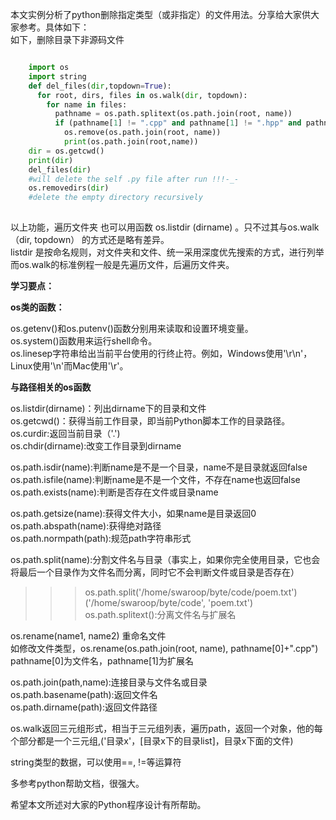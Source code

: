 本文实例分析了python删除指定类型（或非指定）的文件用法。分享给大家供大家参考。具体如下：  
如下，删除目录下非源码文件  

```python

    import os 
    import string 
    def del_files(dir,topdown=True): 
      for root, dirs, files in os.walk(dir, topdown): 
        for name in files: 
          pathname = os.path.splitext(os.path.join(root, name)) 
          if (pathname[1] != ".cpp" and pathname[1] != ".hpp" and pathname[1] != ".h"): 
            os.remove(os.path.join(root, name)) 
            print(os.path.join(root,name)) 
    dir = os.getcwd() 
    print(dir) 
    del_files(dir)
    #will delete the self .py file after run !!!-_- 
    os.removedirs(dir)
    #delete the empty directory recursively 
    
```

以上功能，遍历文件夹 也可以用函数 os.listdir (dirname) 。只不过其与os.walk（dir, topdown） 的方式还是略有差异。  
listdir 是按命名规则，对文件夹和文件、统一采用深度优先搜索的方式，进行列举  
而os.walk的标准例程一般是先遍历文件，后遍历文件夹。

**学习要点：**

**os类的函数：**

os.getenv()和os.putenv()函数分别用来读取和设置环境变量。  
os.system()函数用来运行shell命令。  
os.linesep字符串给出当前平台使用的行终止符。例如，Windows使用'\r\n'，Linux使用'\n'而Mac使用'\r'。

**与路径相关的os函数**

os.listdir(dirname)：列出dirname下的目录和文件  
os.getcwd()：获得当前工作目录，即当前Python脚本工作的目录路径。  
os.curdir:返回当前目录（'.')  
os.chdir(dirname):改变工作目录到dirname

os.path.isdir(name):判断name是不是一个目录，name不是目录就返回false  
os.path.isfile(name):判断name是不是一个文件，不存在name也返回false  
os.path.exists(name):判断是否存在文件或目录name

os.path.getsize(name):获得文件大小，如果name是目录返回0  
os.path.abspath(name):获得绝对路径  
os.path.normpath(path):规范path字符串形式

os.path.split(name):分割文件名与目录（事实上，如果你完全使用目录，它也会将最后一个目录作为文件名而分离，同时它不会判断文件或目录是否存在）  
>>> os.path.split('/home/swaroop/byte/code/poem.txt')  
('/home/swaroop/byte/code', 'poem.txt')  
os.path.splitext():分离文件名与扩展名

os.rename(name1, name2) 重命名文件  
如修改文件类型，os.rename(os.path.join(root, name), pathname[0]+".cpp")
pathname[0]为文件名，pathname[1]为扩展名

os.path.join(path,name):连接目录与文件名或目录  
os.path.basename(path):返回文件名  
os.path.dirname(path):返回文件路径

os.walk返回三元组形式，相当于三元组列表，遍历path，返回一个对象，他的每个部分都是一个三元组,('目录x'，[目录x下的目录list]，目录x下面的文件)

string类型的数据，可以使用==, !=等运算符

多参考python帮助文档，很强大。

希望本文所述对大家的Python程序设计有所帮助。

